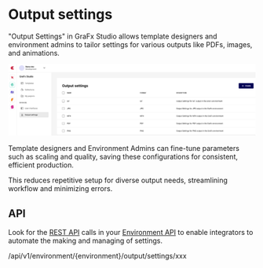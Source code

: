 # Output settings

"Output Settings" in GraFx Studio allows template designers and environment admins to tailor settings for various outputs like PDFs, images, and animations. 

![ui-full](outputsettings.png)

Template designers and Environment Admins can fine-tune parameters such as scaling and quality, saving these configurations for consistent, efficient production. 

This reduces repetitive setup for diverse output needs, streamlining workflow and minimizing errors. 

## API

Look for the [REST API](/GraFx-Developers/#environment-api) calls in your [Environment API](/GraFx-Developers/#environment-api) to enable integrators to automate the making and managing of settings.

/api/v1/environment/{environment}/output/settings/xxx